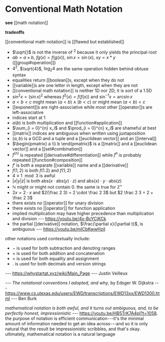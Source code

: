 # Conventional Math Notation

**see** [[math notation]]

**tradeoffs**

[[conventional math notation]] is [[flawed but established]]

- $\sqrt{}$ is not the inverse of $^2$ because it only yields the principal root
- $ab = a \times b$, $fg(x) = f(g(x))$, $\sin x = \sin(x)$, $xy = x * y$ ([[group#operation]])
- $4^2$, $\sqrt{4}$, $\log_2 4$ are the same operation hidden behind obtuse syntax
- equalities return [[boolean]]s, except when they do not
- [[variable]]s are one letter in length, except when they are not
- [[conventional math notation]] is neither 1D nor 2D; it is sort of a 1.5D
- $\sin^2 x = (\sin x)^2$ whereas $f^2(x) = f(f(x))$ and $\sin^{-1} x = \arcsin x$
- $a < b < c$ might mean $(a < b) \land (b < c)$ or might mean $(a < b) < c$
- [[exponent]]s are right-associative while most other [[operator]]s are left-associative
- indices start at $1$
- $a(b)$ is both multiplication and [[function#application]]
- $\sum_{i = 0}^{n} x_i$ and $\prod_{i = 0}^{n} x_i$ are shameful at best
- [[matrix]] indices are ambiguous when written using juxtaposition
- $(a, b)$ is a GCD and a tuple and a [[euclidean vector]] and an [[interval]]
- $\begin{pmatrix} a \\\ b \end{pmatrix}$ is a [[matrix]] and a [[euclidean vector]] and a [[set#combination]]
- $f^{(n)}$ is repeated [[derivative#differentiation]] while $f^{n}$ is probably repeated [[function#composition]]
- $f'$ is both a separate [[variable]] name and a [[derivative]]
- $f(1, 2)$ is both $f(1.2)$ and $f(1; 2)$
- $4 \equiv 1 \mod 3$ is awful
- $|x|y|z|$ is both $\mathrm{abs}(x \cdot \mathrm{abs}(y) \cdot z)$ and $\mathrm{abs}(x) \cdot y \cdot \mathrm{abs}(z)$
- $\mathbb N$ might or might not contain $0$. the same is true for $\mathbb Z^+$
- $2x = 2 \cdot x$ and $2(\frac 2 3) = 2 \cdot \frac 2 3$ but $2 \frac 2 3 = 2 + \frac 2 3$
- there exists no [[operator]] for unary division
- there exists no [[operator]] for function application
- implied multiplication may have higher precedence than multiplication and division --- <https://youtu.be/4x-BcYCiKCk>
- the partial [[derivative]] notation, $\frac{\partial x}{\partial t}$, is ambiguous --- <https://youtu.be/mICbKwwHziI>

other notations used contextually include:

- $-$ is used for both subtraction and denoting ranges
- $+$ is used for both addition and concatenation
- $=$ is used for both equality and assignment
- $.$ is used for both decimals and version strings

--- <https://whystartat.xyz/wiki/Main_Page> --- Justin Veilleux

--- _The notational conventions I adopted, and why_, by Edsger W. Dijkstra --- <https://www.cs.utexas.edu/users/EWD/transcriptions/EWD13xx/EWD1300.html> --- Ben Burk

_mathematical notation is both awful, and it turns out ambiguous, and, to be perfectly honest, impressionistic_ --- <https://youtu.be/HB5TrK7A4pI?t=1058>. the purpose of notation is efficient communication---it's the minimal amount of information needed to get an idea across---and so it is only natural that the result be impressionistic scribbles, and that's okay. ultimately, mathematical notation is a natural language
